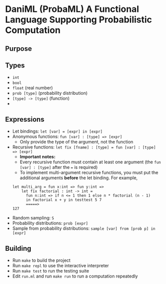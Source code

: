 # DaniML (ProbaML) A Functional Language Supporting Probabilistic Computation

## Purpose

## Types

- `int`
- `bool`
- `float` (real number)
- `prob [type]` (probability distribution)
- `[type] -> [type]` (function)
-

## Expressions

- Let bindings: `let [var] = [expr] in [expr]`
- Anonymous functions: `fun [var] : [type] => [expr]`
  - Only provide the type of the argument, not the function
- Recursive functions: `let fix [fname] : [type] = fun [var] : [type] => [expr]`
  - **Important notes:**
  - Every recursive function must contain at least one argument (the `fun [var] : [type]` after the `=` is required)
  - To implement multi-argument recursive functions, you must put the additional arguments **before** the let binding. For example,
  ```
  let multi_arg = fun x:int => fun y:int =>
      let fix factorial : int -> int =
        fun n:int => if n <= 1 then 1 else n * factorial (n - 1)
        in factorial x + y in testtest 5 7
        =====>
  127
  ```
- Random sampling: `S`
- Probability distributions: `prob [expr]`
- Sample from probability distributions: `sample [var] from [prob p] in [expr]`

## Building

- Run `make` to build the project
- Run `make repl` to use the interactive interpreter
- Run `make test` to run the testing suite
- Edit `run.ml` and run `make run` to run a computation repeatedly
